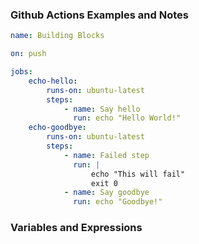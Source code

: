 ### Github Actions Examples and Notes

```yml
name: Building Blocks

on: push

jobs:
    echo-hello:
        runs-on: ubuntu-latest
        steps:
            - name: Say hello
              run: echo "Hello World!"
    echo-goodbye:
        runs-on: ubuntu-latest
        steps:
            - name: Failed step
              run: |
                  echo "This will fail"
                  exit 0
            - name: Say goodbye
              run: echo "Goodbye!"
```

### Variables and Expressions

